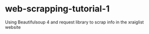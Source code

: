 # web-scrapping-tutorial-1

Using Beautifulsoup 4 and request library to scrap info in the xraiglist website